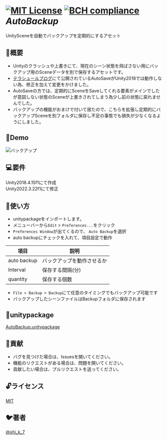 
[![MIT License](http://img.shields.io/badge/license-MIT-blue.svg?style=flat)](LICENSE)
[![BCH compliance](https://bettercodehub.com/edge/badge/KatanoShingo/AutoBackup?branch=master)](https://bettercodehub.com/)  
*AutoBackup*
====

UnitySceneを自動でバックアップを定期的にするアセット

## 📖概要
- Unityのクラッシュや上書きにて、現在のシーン状態を飛ばさない用にバックアップ用のSceneデータを別で保存するアセットです。   
- [テラシュールブログ](http://tsubakit1.hateblo.jp/entry/20140131/1391094449)にて公開されているAutoSaveがUnity2018では動作しない為、修正を加えて変更をかけました。
- AutoSaveの方では、定期的にSceneをSaveしてくれる要素がメインでしたが意図しない状態のSceneが上書きされてしまう為少し前の状態に戻れませんでした。  
- バックアップの機能がおまけで付いて居たので、こちらを拡張し定期的にバックアップSceneを別フォルダに保存し不足の事態でも損失が少なくなるようにしました。

## 💃Demo
![バックアップ](https://user-images.githubusercontent.com/40855834/78421648-384c8e00-7694-11ea-83f9-bd382a5194f8.gif)

## 💻要件
Unity2018.4.15f1にて作成  
Unity2022.3.22f1にて修正

## 🏃使い方
- unitypackageをインポートします。
- メニューバーから`Edit` > `Preferences...`をクリック
- `Preferences Window`が出てくるので、 `Auto Backup`を選択
- auto backupにチェックを入れて、項目設定で動作

| 項目 | 説明 |
| --- | --- |
| auto backup | バックアップを動作させるか |
| Interval | 保存する間隔(分) |  
| quantity | 保存する個数 |  

- `File > Backup > Backup`にて任意のタイミングでもバックアップ可能です
- バックアップしたシーンファイルはBackupフォルダに保存されます

## 🎁unitypackage
[AutoBackup.unitypackage](https://github.com/KatanoShingo/AutoBackup/releases)

## 💪貢献
- バグを見つけた場合は、Issuesを開いてください。    
- 機能のリクエストがある場合は、問題を開いてください。    
- 貢献したい場合は、プルリクエストを送ってください。    

## 🔓ライセンス

[MIT](https://github.com/KatanoShingo/AutoBackup/blob/master/LICENSE)

## 🐦著者
[@shi_k_7](https://twitter.com/shi_k_7)  
